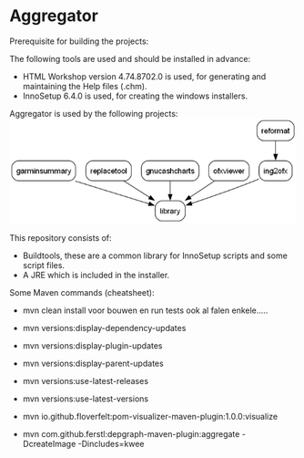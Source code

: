 # Aggregator

Prerequisite for building the projects:

The following tools are used and should be installed in advance:
- HTML Workshop version 4.74.8702.0 is used, for generating and maintaining the Help files (.chm).
- InnoSetup 6.4.0 is used, for creating the windows installers.

Aggregator is used by the following projects:
![Dependencies](./dependency-graph.png)

This repository consists of:
- Buildtools, these are a common library for InnoSetup scripts and some script files.
- A JRE which is included in the installer.

Some Maven commands (cheatsheet):
- mvn clean install
  voor bouwen en run tests ook al falen enkele.....

- mvn versions:display-dependency-updates
- mvn versions:display-plugin-updates
- mvn versions:display-parent-updates
- mvn versions:use-latest-releases
- mvn versions:use-latest-versions
- mvn io.github.floverfelt:pom-visualizer-maven-plugin:1.0.0:visualize
- mvn com.github.ferstl:depgraph-maven-plugin:aggregate -DcreateImage -Dincludes=kwee

